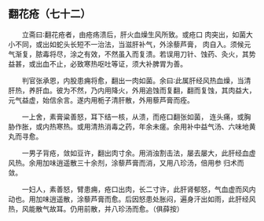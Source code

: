 ## 翻花疮（七十二）


&emsp;&emsp;立斋曰∶翻花疮者，由疮疡溃后，肝火血燥生风所致。或疮口 肉突出，如菌大小不同，或出如蛇头长短不一治法，当滋肝补气，外涂藜芦膏， 肉自入。须候元气渐复，脓毒将尽，涂之有效，不然虽入而复溃。若误用刀针、蚀药、灸火，其势益甚，或出血不止，必致寒热呕吐等证，须大补脾胃为善。

&emsp;&emsp;判官张承恩，内股患痈将愈，翻出一肉如菌。余曰∶此属肝经风热血燥，当清肝热，养肝血。彼为不然，乃内用降火，外用追蚀而复翻，翻而复蚀，其肉益大，元气益虚，始信余言。遂内用栀子清肝散，外用藜芦膏而痊。

&emsp;&emsp;一上舍，素膏粱善怒，耳下结一核，从溃，而疮口翻张如菌， 连头痛，或胸胁作胀，或内热寒热。或用清热消毒之药，年余未瘥。余用补中益气汤、六味地黄丸而寻愈。

&emsp;&emsp;一男子背疮，敛如豆许，翻出肉寸余。用消浊割击法，屡去屡大，此肝经血虚风热。余用加味逍遥散三十余剂，涂藜芦膏而消，又用八珍汤，倍用参 归术而敛。

&emsp;&emsp;一妇人，素善怒，臂患痈，疮口出肉，长二寸许，此肝肾郁怒，气血虚而风内动也。用加味逍遥散，涂藜芦膏而愈。后因怒患处胀闷，遍身汗出如雨，此肝经风热，风能散气故耳。仍用前散，并八珍汤而愈。（俱薛按）

